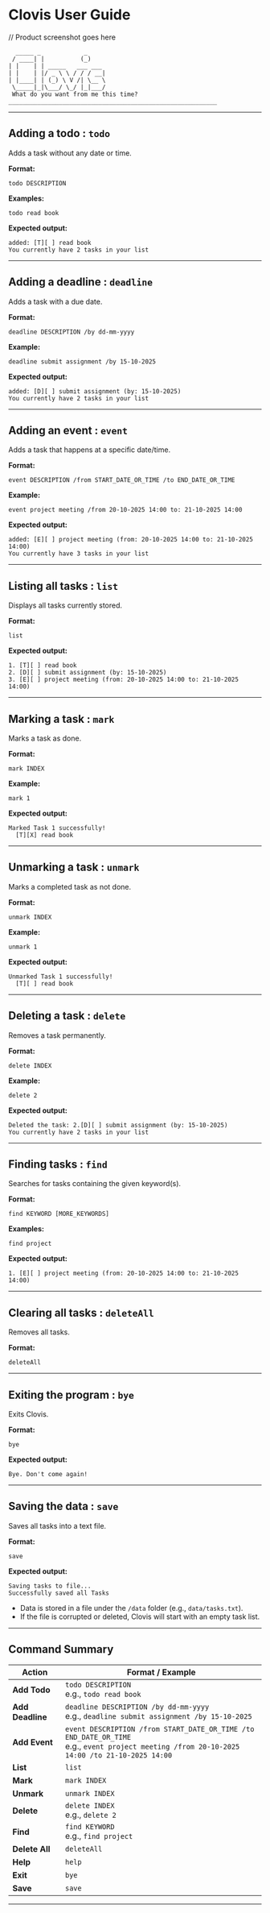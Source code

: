 # Clovis User Guide

// Product screenshot goes here
```
  _____ _            _
 / ____| |          (_)
| |    | | _____   ___ ___
| |    | |/ _ \ \ / / / __|
| |____| | (_) \ V /| \__ \
 \_____|_|\___/ \_/ |_|___/
 What do you want from me this time?
__________________________________________________________
```
---

## Adding a todo : `todo`

Adds a task without any date or time.

**Format:**

```
todo DESCRIPTION
```

**Examples:**

```
todo read book
```

**Expected output:**

```
added: [T][ ] read book
You currently have 2 tasks in your list
```

---

## Adding a deadline : `deadline`

Adds a task with a due date.

**Format:**

```
deadline DESCRIPTION /by dd-mm-yyyy
```

**Example:**

```
deadline submit assignment /by 15-10-2025
```

**Expected output:**

```
added: [D][ ] submit assignment (by: 15-10-2025)
You currently have 2 tasks in your list
```

---

## Adding an event : `event`

Adds a task that happens at a specific date/time.

**Format:**

```
event DESCRIPTION /from START_DATE_OR_TIME /to END_DATE_OR_TIME
```

**Example:**

```
event project meeting /from 20-10-2025 14:00 to: 21-10-2025 14:00
```

**Expected output:**

```
added: [E][ ] project meeting (from: 20-10-2025 14:00 to: 21-10-2025 14:00)
You currently have 3 tasks in your list
```

---

## Listing all tasks : `list`

Displays all tasks currently stored.

**Format:**

```
list
```

**Expected output:**

```
1. [T][ ] read book
2. [D][ ] submit assignment (by: 15-10-2025)
3. [E][ ] project meeting (from: 20-10-2025 14:00 to: 21-10-2025 14:00)
```

---

## Marking a task : `mark`

Marks a task as done.

**Format:**

```
mark INDEX
```

**Example:**

```
mark 1
```

**Expected output:**

```
Marked Task 1 successfully!
  [T][X] read book
```

---

## Unmarking a task : `unmark`

Marks a completed task as not done.

**Format:**

```
unmark INDEX
```

**Example:**

```
unmark 1
```

**Expected output:**

```
Unmarked Task 1 successfully!
  [T][ ] read book
```

---

## Deleting a task : `delete`

Removes a task permanently.

**Format:**

```
delete INDEX
```

**Example:**
```
delete 2
```

**Expected output:**

```
Deleted the task: 2.[D][ ] submit assignment (by: 15-10-2025)
You currently have 2 tasks in your list
```

---

## Finding tasks : `find`

Searches for tasks containing the given keyword(s).

**Format:**

```
find KEYWORD [MORE_KEYWORDS]
```

**Examples:**

```
find project
```

**Expected output:**

```
1. [E][ ] project meeting (from: 20-10-2025 14:00 to: 21-10-2025 14:00)
```

---

## Clearing all tasks : `deleteAll`

Removes all tasks.

**Format:**

```
deleteAll
```

---

## Exiting the program : `bye`

Exits Clovis.

**Format:**

```
bye
```

**Expected output:**

```
Bye. Don't come again!
```

---

## Saving the data : `save`

Saves all tasks into a text file.

**Format:**

```
save
```

**Expected output:**

```
Saving tasks to file...
Successfully saved all Tasks
```
* Data is stored in a file under the `/data` folder (e.g., `data/tasks.txt`).
* If the file is corrupted or deleted, Clovis will start with an empty task list.

---

## Command Summary

| Action           | Format / Example                                                                                                                               |
|------------------|------------------------------------------------------------------------------------------------------------------------------------------------|
| **Add Todo**     | `todo DESCRIPTION`<br>e.g., `todo read book`                                                                                                   |
| **Add Deadline** | `deadline DESCRIPTION /by dd-mm-yyyy`<br>e.g., `deadline submit assignment /by 15-10-2025`                                                     |
| **Add Event**    | `event DESCRIPTION /from START_DATE_OR_TIME /to END_DATE_OR_TIME`<br>e.g., `event project meeting /from 20-10-2025 14:00 /to 21-10-2025 14:00` |
| **List**         | `list`                                                                                                                                         |
| **Mark**         | `mark INDEX`                                                                                                                                   |
| **Unmark**       | `unmark INDEX`                                                                                                                                 |
| **Delete**       | `delete INDEX`<br>e.g., `delete 2`                                                                                                             |
| **Find**         | `find KEYWORD`<br>e.g., `find project`                                                                                                         |
| **Delete All**   | `deleteAll`                                                                                                                                    |
| **Help**         | `help`                                                                                                                                         |
| **Exit**         | `bye`                                                                                                                                          |
| **Save**         | `save`                                                                                                                                          |
---
